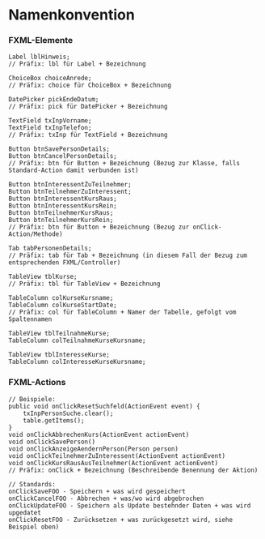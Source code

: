 Namenkonvention
===============
### FXML-Elemente

    Label lblHinweis;
    // Präfix: lbl für Label + Bezeichnung

    ChoiceBox choiceAnrede;
    // Präfix: choice für ChoiceBox + Bezeichnung
    
    DatePicker pickEndeDatum;
    // Präfix: pick für DatePicker + Bezeichnung
    
    TextField txInpVorname;
    TextField txInpTelefon;
    // Präfix: txInp für TextField + Bezeichnung
    
    Button btnSavePersonDetails;
    Button btnCancelPersonDetails;
    // Präfix: btn für Button + Bezeichnung (Bezug zur Klasse, falls Standard-Action damit verbunden ist)
    
    Button btnInteressentZuTeilnehmer;
    Button btnTeilnehmerZuInteressent;
    Button btnInteressentKursRaus;
    Button btnInteressentKursRein;
    Button btnTeilnehmerKursRaus;
    Button btnTeilnehmerKursRein;
    // Präfix: btn für Button + Bezeichnung (Bezug zur onClick-Action/Methode)
    
    Tab tabPersonenDetails;
    // Präfix: tab für Tab + Bezeichnung (in diesem Fall der Bezug zum entsprechenden FXML/Controller)
    
    TableView tblKurse;
    // Präfix: tbl für TableView + Bezeichnung
    
    TableColumn colKurseKursname;
    TableColumn colKurseStartDate;
    // Präfix: col für TableColumn + Namer der Tabelle, gefolgt vom Spaltennamen
    
    TableView tblTeilnahmeKurse;
    TableColumn colTeilnahmeKurseKursname;
    
    TableView tblInteresseKurse;
    TableColumn colInteresseKurseKursname;

### FXML-Actions

    // Beispiele:
    public void onClickResetSuchfeld(ActionEvent event) {
        txInpPersonSuche.clear();
        table.getItems();
    }
    void onClickAbbrechenKurs(ActionEvent actionEvent)
    void onClickSavePerson()
    void onClickAnzeigeAendernPerson(Person person)
    void onClickTeilnehmerZuInteressent(ActionEvent actionEvent)
    void onClickKursRausAusTeilnehmer(ActionEvent actionEvent)
    // Präfix: onClick + Bezeichnung (Beschreibende Benennung der Aktion)

    // Standards:
    onClickSaveFOO - Speichern + was wird gespeichert
    onClickCancelFOO - Abbrechen + was/wo wird abgebrochen
    onClickUpdateFOO - Speichern als Update bestehnder Daten + was wird upgedatet
    onClickResetFOO - Zurücksetzen + was zurückgesetzt wird, siehe Beispiel oben)